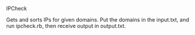 IPCheck

Gets and sorts IPs for given domains. Put the domains in the input.txt, and
run ipcheck.rb, then receive output in output.txt.
